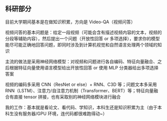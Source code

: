## 科研部分

目前大学期间基本是在做知识积累，方向是 Video-QA（视频问答）

视频问答的基本问题是：给定一段视频（可能会含有描述视频内容的文本，视频的分段等辅助内容），然后提出一个问题（开放性回答 or 多项选择），要求你的模型能尽可能正确地回答问题，即同时涉及到计算机视觉和自然语言处理两个领域的知识

主流的做法是采用神经网络模型：对视频和问题进行各自编码、特征向量融合、之后根据特征向量使用语言模型给出开放性回答 or 使用 MLP 分类器给出多项选择答案

视频的编码多采用 CNN（ResNet or else）+ RNN、C3D 等；问题文本多采用 RNN（LSTM）、注意力/自注意力机制（Transformer、BERT）等；特征向量融合有直接 tensor 拼接，也有采取别的神经网络模块进行融合

我的工作：基本就是看论文、看代码、学知识，本科生还是知识积累为主（由于本科生没有服务器/GPU 环境，连代码都很难跑得动~）